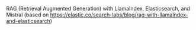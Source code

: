 RAG (Retrieval Augmented Generation) with LlamaIndex, Elasticsearch, and Mistral 
(based on https://elastic.co/search-labs/blog/rag-with-llamaIndex-and-elasticsearch)
